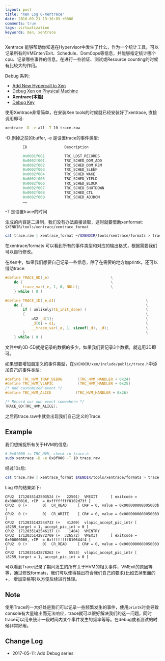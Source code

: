 ```yaml
---
layout: post
title: "Xen Log 6-Xentrace"
date: 2016-09-21 13:16:03 +0800
comments: true
tags: virtualization
keywords: Xen, xentrace
---
```

Xentrace 能够帮助你知道在Hypervisor中发生了什么，作为一个统计工具，可以记录所有的VMEnter/Exit、Schedule、Dom0ops等信息，并能够指定统计哪个cpu、记录哪些事件的信息。在进行一些验证、测试或Resource counting的时候有比较大的作用。
<!--more-->

Debug 系列:

* [Add New Hypercall to Xen][3]
* [Debug Xen on Physical Machine][5]
* **Xentrace(本篇)**
* [Debug Key][16]

使用Xentrace非常简单，在安装Xen tools的时候就已经安装好了xentrace, 直接调用即可:

```sh
xentrace -D -e all -T 10 trace.raw
```

-D 删掉之前的buffer, -e 是设置trace的事件类型:
```c $XENDIR/xen/include/public/trace.h 
        ID                 Description

        0x0001f001         TRC_LOST_RECORDS
        0x0002f001         TRC_SCHED_DOM_ADD
        0x0002f002         TRC_SCHED_DOM_REM
        0x0002f003         TRC_SCHED_SLEEP
        0x0002f004         TRC_SCHED_WAKE
        0x0002f005         TRC_SCHED_YIELD
        0x0002f006         TRC_SCHED_BLOCK
        0x0002f007         TRC_SCHED_SHUTDOWN
        0x0002f008         TRC_SCHED_CTL
        0x0002f009         TRC_SCHED_ADJDOM
        ……
```

-T 是设置trace的时间

生成的内容是二进制，我们没有办法直接读取，这时就要借助xenformat: `$XENDIR/tools/xentrace/xentrace_format`

```sh $XENDIR/tools/xentrace/
cat trace.raw | xentrace_format ~/$XENDIR/tools/xentrace/formats > trace.txt
```
在xentrace/formats 可以看到所有的事件类型和对应的输出格式，根据需要我们可以自行修改。

在Xen中，如果我们想要自己记录一些信息，除了在需要的地方加printk，还可以借助trace:

```c $XENDIR/xen/include/xen/trace.h
#define TRACE_0D(_e)                            \
    do {                                        \
        trace_var(_e, 1, 0, NULL);              \
    } while ( 0 )
  
#define TRACE_1D(_e,d1)                                         \
    do {                                                        \
        if ( unlikely(tb_init_done) )                           \
        {                                                       \
            u32 _d[1];                                          \
            _d[0] = d1;                                         \
            __trace_var(_e, 1, sizeof(_d), _d);                 \
        }                                                       \
    } while ( 0 )
```

文件中的0D-5D就是记录的数据的多少，如果我们要记录3个数据，就选用3D即可。

如果想要增加自定义的事件类型，在`$XENDIR/xen/include/public/trace.h`中添加自己的事件类型:
```c $XENDIR/xen/include/public/trace.h
#define TRC_HVM_TRAP_DEBUG       (TRC_HVM_HANDLER + 0x24)
#define TRC_HVM_VLAPIC           (TRC_HVM_HANDLER + 0x25)
/* Add customized event */
#define TRC_HVM_ALICE           (TRC_HVM_HANDLER + 0x26)

/* Record our own event somewhere */
TRACE_0D(TRC_HVM_ALICE);
```

之后再trace.raw中就会出现我们自己定义的Trace.

## Example

我们想捕捉所有关于HVM的信息:

```sh
# 0x8f000 is TRC_HVM, check in trace.h
sudo xentrace -D -e 0x8f000 -T 10 trace.raw
```

经过10s后:

```sh
cat trace.raw | xentrace_format $XENDIR/tools/xentrace/formats > trace.log
```

Log 中的结果如下:

```
CPU2  1712035142503524 (+   22501)  VMEXIT      [ exitcode = 0x00000010, rIP  = 0xffffffff8102d73f ]
CPU2  0 (+       0)  CR_READ     [ CR# = 0, value = 0x000000008005003b ]
CPU2  0 (+       0)  CR_WRITE    [ CR# = 0, value = 0x0000000080050033 ]
CPU2  1712035142544733 (+   41209)  vlapic_accept_pic_intr [ i8259_target = 1, accept_pic_int = 0 ]
CPU2  1712035142546137 (+    1404)  VMENTRY
CPU2  1712035142872709 (+  326572)  VMEXIT      [ exitcode = 0x00000000, rIP  = 0xffffffff810644f4 ]
CPU2  0 (+       0)  CR_READ     [ CR# = 0, value = 0x0000000080050033 ]
CPU2  1712035142878262 (+    5553)  vlapic_accept_pic_intr [ i8259_target = 1, accept_pic_int = 0 ]
```

可以看到Trace记录了期间发生的所有关于HVM的相关事件，VMExit的原因等等，通过修改formats，我们可以使得输出符合我们自己的要求(比如去掉里面的+， 增加空格等)以方便后续进行处理。

## Note

使用Trace的一大好处是我们可以记录一些频繁发生的事件，使用`printk`时会导致console有大量输出而无法响应，trace就可以很好解决我们的这一问题，同时trace可以用来统计一段时间内某个事件发生的频率等等。在debug或者测试的时候非常好用。

## Change Log

* 2017-05-11: Add Debug series

[3]: http://silentming.net/blog/2015/12/13/xen-log-3-add-hypercall/
[5]: http://silentming.net/blog/2016/09/18/xen-log-5-debug-xen/
[6]: http://silentming.net/blog/2016/09/21/xen-log-6-xentrace/
[16]: http://silentming.net/blog/2017/05/11/xen-log-16-debug-key/
